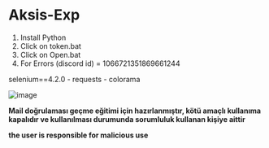 # Aksis-Exp
1. Install Python
2. Click on token.bat
3. Click on Open.bat
4. For Errors (discord id) = 1066721351869661244

selenium==4.2.0 - requests - colorama

![image](https://user-images.githubusercontent.com/98325453/230730642-27603472-53d8-40df-b241-71550cc0dba8.png)

**Mail doğrulaması geçme eğitimi için hazırlanmıştır, kötü amaçlı kullanıma kapalıdır ve kullanılması durumunda sorumluluk kullanan kişiye aittir**

**the user is responsible for malicious use**
